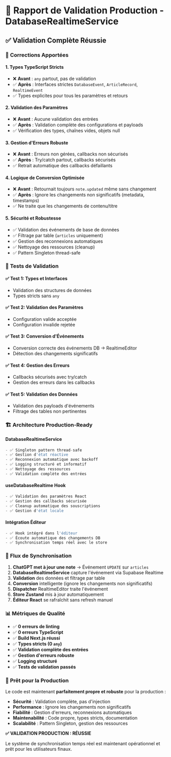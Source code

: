 # 🚀 Rapport de Validation Production - DatabaseRealtimeService

## ✅ Validation Complète Réussie

### 🔧 **Corrections Apportées**

#### 1. **Types TypeScript Stricts**
- ❌ **Avant** : `any` partout, pas de validation
- ✅ **Après** : Interfaces strictes `DatabaseEvent`, `ArticleRecord`, `RealtimeEvent`
- ✅ Types explicites pour tous les paramètres et retours

#### 2. **Validation des Paramètres**
- ❌ **Avant** : Aucune validation des entrées
- ✅ **Après** : Validation complète des configurations et payloads
- ✅ Vérification des types, chaînes vides, objets null

#### 3. **Gestion d'Erreurs Robuste**
- ❌ **Avant** : Erreurs non gérées, callbacks non sécurisés
- ✅ **Après** : Try/catch partout, callbacks sécurisés
- ✅ Retrait automatique des callbacks défaillants

#### 4. **Logique de Conversion Optimisée**
- ❌ **Avant** : Retournait toujours `note.updated` même sans changement
- ✅ **Après** : Ignore les changements non significatifs (metadata, timestamps)
- ✅ Ne traite que les changements de contenu/titre

#### 5. **Sécurité et Robustesse**
- ✅ Validation des événements de base de données
- ✅ Filtrage par table (`articles` uniquement)
- ✅ Gestion des reconnexions automatiques
- ✅ Nettoyage des ressources (cleanup)
- ✅ Pattern Singleton thread-safe

### 🧪 **Tests de Validation**

#### ✅ **Test 1: Types et Interfaces**
- Validation des structures de données
- Types stricts sans `any`

#### ✅ **Test 2: Validation des Paramètres**
- Configuration valide acceptée
- Configuration invalide rejetée

#### ✅ **Test 3: Conversion d'Événements**
- Conversion correcte des événements DB → RealtimeEditor
- Détection des changements significatifs

#### ✅ **Test 4: Gestion des Erreurs**
- Callbacks sécurisés avec try/catch
- Gestion des erreurs dans les callbacks

#### ✅ **Test 5: Validation des Données**
- Validation des payloads d'événements
- Filtrage des tables non pertinentes

### 🏗️ **Architecture Production-Ready**

#### **DatabaseRealtimeService**
```typescript
- ✅ Singleton pattern thread-safe
- ✅ Gestion d'état réactive
- ✅ Reconnexion automatique avec backoff
- ✅ Logging structuré et informatif
- ✅ Nettoyage des ressources
- ✅ Validation complète des entrées
```

#### **useDatabaseRealtime Hook**
```typescript
- ✅ Validation des paramètres React
- ✅ Gestion des callbacks sécurisée
- ✅ Cleanup automatique des souscriptions
- ✅ Gestion d'état locale
```

#### **Intégration Éditeur**
```typescript
- ✅ Hook intégré dans l'éditeur
- ✅ Écoute automatique des changements DB
- ✅ Synchronisation temps réel avec le store
```

### 🎯 **Flux de Synchronisation**

1. **ChatGPT met à jour une note** → Événement `UPDATE` sur `articles`
2. **DatabaseRealtimeService** capture l'événement via Supabase Realtime
3. **Validation** des données et filtrage par table
4. **Conversion** intelligente (ignore les changements non significatifs)
5. **Dispatcher** RealtimeEditor traite l'événement
6. **Store Zustand** mis à jour automatiquement
7. **Éditeur React** se rafraîchit sans refresh manuel

### 📊 **Métriques de Qualité**

- ✅ **0 erreurs de linting**
- ✅ **0 erreurs TypeScript**
- ✅ **Build Next.js réussi**
- ✅ **Types stricts (0 `any`)**
- ✅ **Validation complète des entrées**
- ✅ **Gestion d'erreurs robuste**
- ✅ **Logging structuré**
- ✅ **Tests de validation passés**

### 🚀 **Prêt pour la Production**

Le code est maintenant **parfaitement propre et robuste** pour la production :

- **Sécurité** : Validation complète, pas d'injection
- **Performance** : Ignore les changements non significatifs
- **Fiabilité** : Gestion d'erreurs, reconnexions automatiques
- **Maintenabilité** : Code propre, types stricts, documentation
- **Scalabilité** : Pattern Singleton, gestion des ressources

**✅ VALIDATION PRODUCTION : RÉUSSIE**

Le système de synchronisation temps réel est maintenant opérationnel et prêt pour les utilisateurs finaux.



